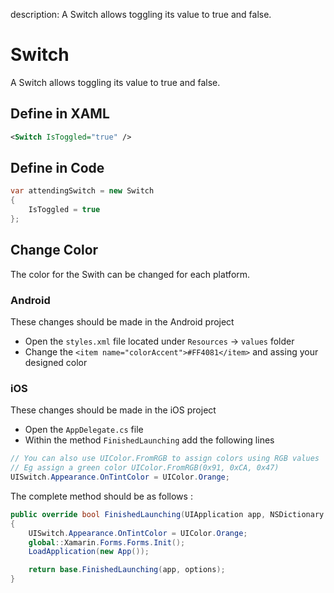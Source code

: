 description: A Switch allows toggling its value to true and false.

# Switch

A Switch allows toggling its value to true and false.

## Define in XAML

```xml
<Switch IsToggled="true" />
```

## Define in Code

```csharp
var attendingSwitch = new Switch
{
    IsToggled = true
};
```

## Change Color

The color for the Swith can be changed for each platform. 

### Android

These changes should be made in the Android project

- Open the `styles.xml` file located under `Resources` -> `values` folder
- Change the `<item name="colorAccent">#FF4081</item>` and assing your designed color

### iOS

These changes should be made in the iOS project

- Open the `AppDelegate.cs` file
- Within the method `FinishedLaunching` add the following lines

```cs
// You can also use UIColor.FromRGB to assign colors using RGB values
// Eg assign a green color UIColor.FromRGB(0x91, 0xCA, 0x47)
UISwitch.Appearance.OnTintColor = UIColor.Orange; 
```

The complete method should be as follows :

```cs
public override bool FinishedLaunching(UIApplication app, NSDictionary options)
{
    UISwitch.Appearance.OnTintColor = UIColor.Orange;
    global::Xamarin.Forms.Forms.Init();
    LoadApplication(new App());

    return base.FinishedLaunching(app, options);
}
```